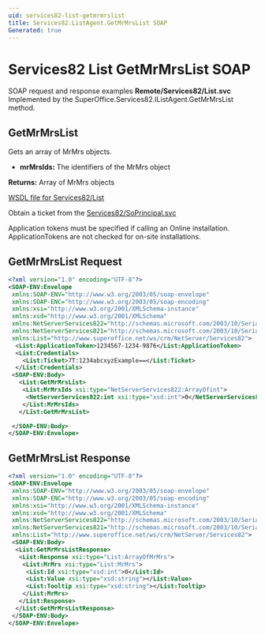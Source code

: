 ```yaml
---
uid: services82-list-getmrmrslist
title: Services82.ListAgent.GetMrMrsList SOAP
Generated: true
---
```


# Services82 List GetMrMrsList SOAP

SOAP request and response examples **Remote/Services82/List.svc**
Implemented by the <see cref="M:SuperOffice.Services82.IListAgent.GetMrMrsList">SuperOffice.Services82.IListAgent.GetMrMrsList</see> method.

## GetMrMrsList

Gets an array of MrMrs objects.

* **mrMrsIds:** The identifiers of the MrMrs object

**Returns:** Array of MrMrs objects


[WSDL file for Services82/List](../Services82-List.md)

Obtain a ticket from the [Services82/SoPrincipal.svc](../SoPrincipal/index.md)

Application tokens must be specified if calling an Online installation. ApplicationTokens are not checked for on-site installations.

## GetMrMrsList Request

```xml
<?xml version="1.0" encoding="UTF-8"?>
<SOAP-ENV:Envelope
 xmlns:SOAP-ENV="http://www.w3.org/2003/05/soap-envelope"
 xmlns:SOAP-ENC="http://www.w3.org/2003/05/soap-encoding"
 xmlns:xsi="http://www.w3.org/2001/XMLSchema-instance"
 xmlns:xsd="http://www.w3.org/2001/XMLSchema"
 xmlns:NetServerServices822="http://schemas.microsoft.com/2003/10/Serialization/Arrays"
 xmlns:NetServerServices821="http://schemas.microsoft.com/2003/10/Serialization/"
 xmlns:List="http://www.superoffice.net/ws/crm/NetServer/Services82">
  <List:ApplicationToken>1234567-1234-9876</List:ApplicationToken>
  <List:Credentials>
    <List:Ticket>7T:1234abcxyzExample==</List:Ticket>
  </List:Credentials>
 <SOAP-ENV:Body>
   <List:GetMrMrsList>
    <List:MrMrsIds xsi:type="NetServerServices822:ArrayOfint">
     <NetServerServices822:int xsi:type="xsd:int">0</NetServerServices822:int>
    </List:MrMrsIds>
   </List:GetMrMrsList>

 </SOAP-ENV:Body>
</SOAP-ENV:Envelope>

```


## GetMrMrsList Response

```xml
<?xml version="1.0" encoding="UTF-8"?>
<SOAP-ENV:Envelope
 xmlns:SOAP-ENV="http://www.w3.org/2003/05/soap-envelope"
 xmlns:SOAP-ENC="http://www.w3.org/2003/05/soap-encoding"
 xmlns:xsi="http://www.w3.org/2001/XMLSchema-instance"
 xmlns:xsd="http://www.w3.org/2001/XMLSchema"
 xmlns:NetServerServices822="http://schemas.microsoft.com/2003/10/Serialization/Arrays"
 xmlns:NetServerServices821="http://schemas.microsoft.com/2003/10/Serialization/"
 xmlns:List="http://www.superoffice.net/ws/crm/NetServer/Services82">
 <SOAP-ENV:Body>
  <List:GetMrMrsListResponse>
   <List:Response xsi:type="List:ArrayOfMrMrs">
    <List:MrMrs xsi:type="List:MrMrs">
     <List:Id xsi:type="xsd:int">0</List:Id>
     <List:Value xsi:type="xsd:string"></List:Value>
     <List:Tooltip xsi:type="xsd:string"></List:Tooltip>
    </List:MrMrs>
   </List:Response>
  </List:GetMrMrsListResponse>
 </SOAP-ENV:Body>
</SOAP-ENV:Envelope>

```


